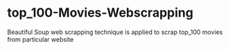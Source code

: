 # top_100-Movies-Webscrapping
Beautiful Soup web scrapping technique is applied to scrap top_100 movies from particular website
